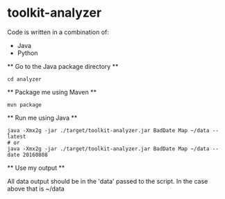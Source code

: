 toolkit-analyzer
=================

Code is written in a combination of:
 - Java
 - Python

 ** Go to the Java package directory **

    cd analyzer

 ** Package me using Maven **

    mvn package

** Run me using Java **

    java -Xmx2g -jar ./target/toolkit-analyzer.jar BadDate Map ~/data --latest
    # or
    java -Xmx2g -jar ./target/toolkit-analyzer.jar BadDate Map ~/data --date 20160808

** Use my output **

All data output should be in the 'data' passed to the script. In the case above that is ~/data